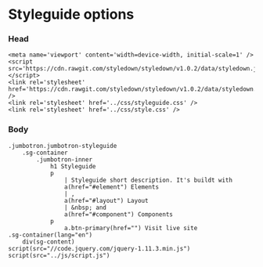 # Styleguide options
### Head
    <meta name='viewport' content='width=device-width, initial-scale=1' />
    <script src='https://cdn.rawgit.com/styledown/styledown/v1.0.2/data/styledown.js'></script>
    <link rel='stylesheet' href='https://cdn.rawgit.com/styledown/styledown/v1.0.2/data/styledown.css' />
    <link rel='stylesheet' href='../css/styleguide.css' />
    <link rel='stylesheet' href='../css/style.css' />

### Body
    .jumbotron.jumbotron-styleguide
        .sg-container
            .jumbotron-inner
                h1 Styleguide
                p
                    | Styleguide short description. It's buildt with
                    a(href="#element") Elements
                    | ,
                    a(href="#layout") Layout
                    | &nbsp; and
                    a(href="#component") Components
                p
                    a.btn-primary(href="") Visit live site
    .sg-container(lang="en")
        div(sg-content)
    script(src="//code.jquery.com/jquery-1.11.3.min.js")
    script(src="../js/script.js")
